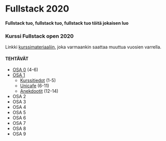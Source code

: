 # Fullstack 2020
#### Fullstack tuo, fullstack tuo, fullstack tuo töitä jokaisen luo

### Kurssi Fullstack open 2020
Linkki [kurssimateriaaliin](https://fullstackopen.com/), joka varmaankin saattaa muuttua vuosien varrella.

#### TEHTÄVÄT
* [OSA 0](https://github.com/ellikiiski/Fullstack-2020/tree/master/Osa-0) (4-6)
* [OSA 1](https://github.com/ellikiiski/Fullstack-2020/tree/master/Osa-1)
  * [Kurssitiedot](https://github.com/ellikiiski/Fullstack-2020/tree/master/Osa-1/kurssitiedot) (1-5)
  * [Unicafe](https://github.com/ellikiiski/Fullstack-2020/tree/master/Osa-1/unicafe) (6-11)
  * [Anekdootit](https://github.com/ellikiiski/Fullstack-2020/tree/master/Osa-1/anekdootit) (12-14)
* OSA 2
* OSA 3
* OSA 4
* OSA 5
* OSA 6
* OSA 7
* OSA 8
* OSA 9

